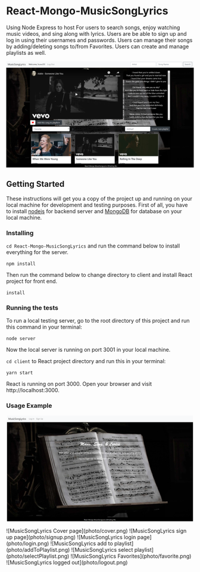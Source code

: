 # React-Mongo-MusicSongLyrics

Using Node Express to host For users to search songs, enjoy watching music videos, and sing along with lyrics. Users are be able to sign up and log in using their usernames and passwords. Users can manage their songs by adding/deleting songs to/from Favorites. Users can create and manage playlists as well.

![MusicSongLyrics logged in photo](photo/logedin.png)

## Getting Started
These instructions will get you a copy of the project up and running on your local machine for development and testing purposes. First of all, you have to install [nodejs](https://nodejs.org/en/) for backend server and [MongoDB](https://www.mongodb.com/) for database on your local machine. 

### Installing
`cd React-Mongo-MusicSongLyrics` and run the command below to install everything for the server.
```
npm install
```
Then run the command below to change directory to client and install React project for front end.
```
install
```

### Running the tests
To run a local testing server, go to the root directory of this project and run this command in your terminal:
```
node server
```
Now the local server is running on port 3001 in your local machine.

`cd client` to React project directory and run this in your terminal:
```
yarn start
```
React is running on port 3000. Open your browser and visit http://localhost:3000.

### Usage Example
<p align="center">
  <img width="500" height="284" src="./photo/cover.png" alt="MusicSongLyrics Cover page">
</p>
![MusicSongLyrics Cover page](photo/cover.png)
![MusicSongLyrics sign up page](photo/signup.png)
![MusicSongLyrics login page](photo/login.png)
![MusicSongLyrics add to playlist](photo/addToPlaylist.png)
![MusicSongLyrics select playlist](photo/selectPlaylist.png)
![MusicSongLyrics Favorites](photo/favorite.png)
![MusicSongLyrics logged out](photo/logout.png)